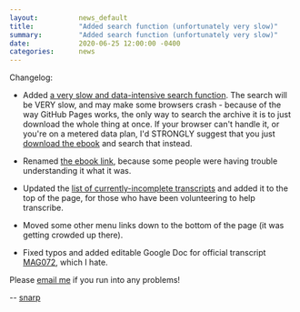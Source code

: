 ```yaml
---
layout:          news_default
title:           "Added search function (unfortunately very slow)"
summary:         "Added search function (unfortunately very slow)"
date:            2020-06-25 12:00:00 -0400
categories:      news
---
```


Changelog: 

* Added [a very slow and data-intensive search function]({{site.baseurl}}/search.html). The search will be VERY slow, and may make some browsers crash - because of the way GitHub Pages works, the only way to search the archive it is to just download the whole thing at once. If your browser can't handle it, or you're on a metered data plan, I'd STRONGLY suggest that you just [download the ebook]({{site.baseurl}}/assets/epub/the_magnus_archives.epub) and search that instead.

* Renamed [the ebook link]({{site.baseurl}}/assets/epub/the_magnus_archives.epub), because some people were having trouble understanding it what it was.

* Updated the [list of currently-incomplete transcripts]({{site.baseurl}}/incomplete.html) and added it to the top of the page, for those who have been volunteering to help transcribe.

* Moved some other menu links down to the bottom of the page (it was getting crowded up there).

* Fixed typos and added editable Google Doc for official transcript [MAG072]({{site.baseurl}}/episode/072.html), which I hate.

Please [email me](mailto:snarp@snarp.work) if you run into any problems!

-- [snarp](http://snarp.tumblr.com/)